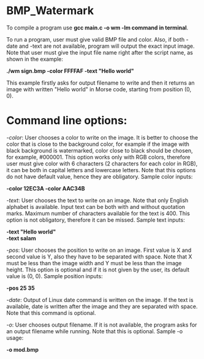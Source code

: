 # BMP_Watermark
To compile a program use **gcc main.c -o wm -lm command in terminal**.

To run a program, user must give valid BMP file and color. Also, if both -date and -text are not
available, program will output the exact input image. Note that user must give the input file name
right after the script name, as shown in the example:

**./wm sign.bmp -color FFFFAF -text "Hello world"**  

This example firstly asks for output filename to write and then it returns an image with written
"Hello world" in Morse code, starting from position (0, 0).  


# Command line options:  
*-color*: User chooses a color to write on the image. It is better to choose the color that is close
to the background color, for example if the image with black background is watermarked, color
close to black should be chosen, for example, #000001. This option works only with RGB colors,
therefore user must give color with 6 characters (2 characters for each color in RGB), it can be
both in capital letters and lowercase letters. Note that this options do not have default value, hence
they are obligatory. Sample color inputs:

**-color 12EC3A  -color AAC34B**

*-text*: User chooses the text to write on an image. Note that only English alphabet is available.
Input text can be both with and without quotation marks. Maximum number of characters available
for the text is 400. This option is not obligatory, therefore it can be missed. Sample text inputs:  

**-text "Hello world"**  
**-text salam**  

*-pos*: User chooses the position to write on an image. First value is X and second value is Y,
also they have to be separated with space. Note that X must be less than the image width and Y
must be less than the image height. This option is optional and if it is not given by the user, its
default value is (0, 0). Sample position inputs:  

**-pos 25 35**  

*-date*: Output of Linux date command is written on the image. If the text is available, date is
written after the image and they are separated with space. Note that this command is optional.  

*-o*: User chooses output filename. If it is not available, the program asks for an output filename
while running. Note that this is optional. Sample -o usage:

**-o mod.bmp**
